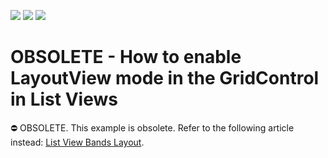 <!-- default badges list -->
![](https://img.shields.io/endpoint?url=https://codecentral.devexpress.com/api/v1/VersionRange/134075399/14.2.2%2B)
[![](https://img.shields.io/badge/Open_in_DevExpress_Support_Center-FF7200?style=flat-square&logo=DevExpress&logoColor=white)](https://supportcenter.devexpress.com/ticket/details/E1486)
[![](https://img.shields.io/badge/📖_How_to_use_DevExpress_Examples-e9f6fc?style=flat-square)](https://docs.devexpress.com/GeneralInformation/403183)
<!-- default badges end -->
# OBSOLETE - How to enable LayoutView mode in the GridControl in List Views

⛔ OBSOLETE. This example is obsolete. Refer to the following article instead: [List View Bands Layout](https://docs.devexpress.com/eXpressAppFramework/113695/ui-construction/views/layout/list-view-bands-layout).
